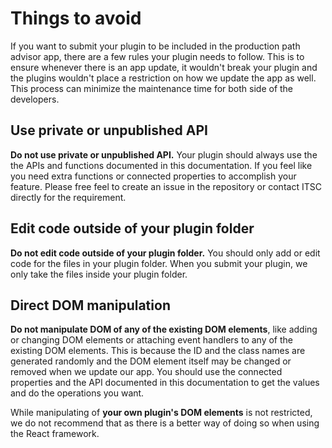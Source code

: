 # Things to avoid

If you want to submit your plugin to be included in the production path advisor app, there are a few rules your plugin needs to follow. This is to ensure whenever there is an app update, it wouldn't break your plugin and the plugins wouldn't place a restriction on how we update the app as well. This process can minimize the maintenance time for both side of the developers.

## Use private or unpublished API

**Do not use private or unpublished API.**
Your plugin should always use the the APIs and functions documented in this documentation. If you feel like you need extra functions or connected properties to accomplish your feature. Please free feel to create an issue in the repository or contact ITSC directly for the requirement.

## Edit code outside of your plugin folder

**Do not edit code outside of your plugin folder.**
You should only add or edit code for the files in your plugin folder. When you submit your plugin, we only take the files inside your plugin folder.


## Direct DOM manipulation

**Do not manipulate DOM of any of the existing DOM elements**, like adding or changing DOM elements or attaching event handlers to any of the existing DOM elements. This is because the ID and the class names are generated randomly and the DOM element itself may be changed or removed when we update our app. You should use the connected properties and the API documented in this documentation to get the values and do the operations you want.

While manipulating of **your own plugin's DOM elements** is not restricted, we do not recommend that as there is a better way of doing so when using the React framework.


